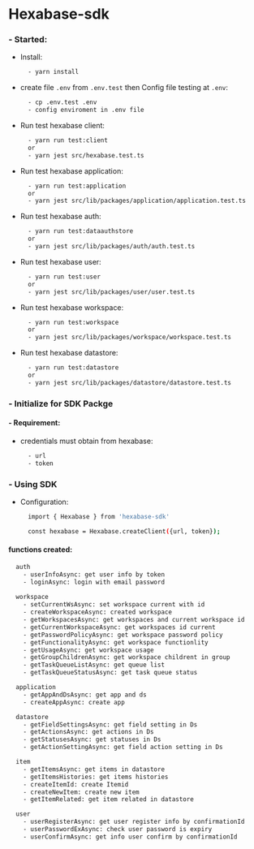 

# Hexabase-sdk

### - Started:
  - Install:
    ```bash
      - yarn install
    ```
  - create file ```.env``` from ```.env.test``` then Config file testing at ```.env```:
    ```bash
      - cp .env.test .env
      - config enviroment in .env file
    ```
  - Run test hexabase client:
    ```bash
      - yarn run test:client
      or
      - yarn jest src/hexabase.test.ts
    ```
  - Run test hexabase application:
    ```bash
      - yarn run test:application
      or
      - yarn jest src/lib/packages/application/application.test.ts
    ```
  - Run test hexabase auth:
    ```bash
      - yarn run test:dataauthstore
      or
      - yarn jest src/lib/packages/auth/auth.test.ts
    ```
  - Run test hexabase user:
    ```bash
      - yarn run test:user
      or
      - yarn jest src/lib/packages/user/user.test.ts
    ```
  - Run test hexabase workspace:
    ```bash
      - yarn run test:workspace
      or
      - yarn jest src/lib/packages/workspace/workspace.test.ts
    ```
  - Run test hexabase datastore:
    ```bash
      - yarn run test:datastore
      or
      - yarn jest src/lib/packages/datastore/datastore.test.ts
    ```
### - Initialize for SDK Packge
#### - Requirement:
  - credentials must obtain from hexabase: 
    ```bash
      - url
      - token
    ```

### - Using SDK
  - Configuration:
    ```bash
      import { Hexabase } from 'hexabase-sdk'

      const hexabase = Hexabase.createClient({url, token});
    ```

#### functions created:
```bash
  auth
    - userInfoAsync: get user info by token
    - loginAsync: login with email password
  
  workspace
    - setCurrentWsAsync: set workspace current with id
    - createWorkspaceAsync: created workspace 
    - getWorkspacesAsync: get workspaces and current workspace id
    - getCurrentWorkspaceAsync: get workspaces id current
    - getPasswordPolicyAsync: get workspace password policy
    - getFunctionalityAsync: get workspace functionlity
    - getUsageAsync: get workspace usage
    - getGroupChildrenAsync: get workspace childrent in group
    - getTaskQueueListAsync: get queue list
    - getTaskQueueStatusAsync: get task queue status

  application
    - getAppAndDsAsync: get app and ds
    - createAppAsync: create app

  datastore
    - getFieldSettingsAsync: get field setting in Ds
    - getActionsAsync: get actions in Ds
    - getStatusesAsync: get statuses in Ds
    - getActionSettingAsync: get field action setting in Ds

  item
    - getItemsAsync: get items in datastore
    - getItemsHistories: get items histories
    - createItemId: create Itemid
    - createNewItem: create new item
    - getItemRelated: get item related in datastore

  user
    - userRegisterAsync: get user register info by confirmationId
    - userPasswordExAsync: check user password is expiry
    - userConfirmAsync: get info user confirm by confirmationId
```